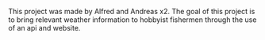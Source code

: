 This project was made by Alfred and Andreas x2.
The goal of this project is to bring relevant weather information to hobbyist fishermen
through the use of an api and website. 
